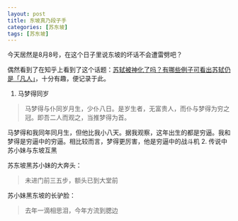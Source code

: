 ```yaml
---
layout: post
title: 东坡真乃段子手
categories: [苏东坡]
tags: [苏东坡]
---
```


今天居然是8月8号，在这个日子里说东坡的坏话不会遭雷劈吧？

偶然看到了在知乎上看到了这个话题：[苏轼被神化了吗？有哪些例子可看出苏轼仍是「凡人」](https://www.zhihu.com/question/30130754)，十分有趣，便记录于此。

1. 马梦得同岁

> 马梦得与仆同岁月生，少仆八日。是岁生者，无富贵人，而仆与梦得为穷之冠。即吾二人而观之，当推梦得为首。

马梦得和我同年同月生，但他比我小八天。据我观察，这年出生的都是穷逼。我和梦得是穷逼中的穷逼。相比较而言，梦得更厉害，他是穷逼中的战斗机
2. 传说中苏小妹与东坡互黑

苏东坡黑苏小妹的大奔头：

> 未进门前三五步，额头已到大堂前

苏小妹黑东坡的长驴脸：

> 去年一滴相思泪，今年方流到腮边
